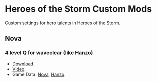 # Heroes of the Storm Custom Mods
Custom settings for hero talents in Heroes of the Storm.

## Nova

### 4 level Q for waveclear (like Hanzo)

- [Download](https://github.com/Cruglk/Heroes-of-the-Storm-Custom-Mods/blob/main/nova_4_q_only_waveclear.xml).
- [Video](https://youtu.be/Em9A62xNVnI).
- Game Data: [Nova](https://github.com/jamiephan/HeroesOfTheStorm_Gamedata/blob/58a357b290af5cf34268ee317fdd72e57a40b3d9/mods/heroesdata.stormmod/base.stormdata/gamedata/heroes/novadata/novadata.xml), [Hanzo](https://github.com/jamiephan/HeroesOfTheStorm_Gamedata/blob/eff8ae79e2252e8196a47511efd7f65d41f489f4/mods/heromods/hanzo.stormmod/base.stormdata/gamedata/hanzodata.xml).
